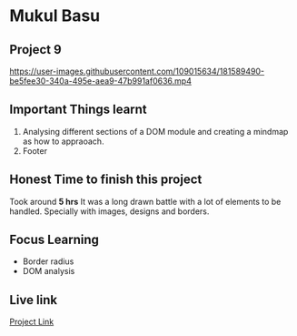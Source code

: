 # Mukul Basu

## Project 9
https://user-images.githubusercontent.com/109015634/181589490-be5fee30-340a-495e-aea9-47b991af0636.mp4

## Important Things learnt 
1. Analysing different sections of a DOM module and creating a mindmap as how to appraoach.
2. Footer

## Honest Time to finish this project

Took around **5 hrs**
It was a long drawn battle with a lot of elements to be handled. Specially with images, designs and borders.

## Focus Learning
- Border radius
- DOM analysis

## Live link

[Project Link](https://whimsical-creponne-a2e704.netlify.app "Netlify")


